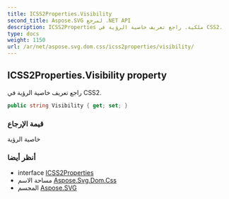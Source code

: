 ```yaml
---
title: ICSS2Properties.Visibility
second_title: Aspose.SVG لمرجع .NET API
description: ICSS2Properties ملكية. راجع تعريف خاصية الرؤية في CSS2.
type: docs
weight: 1150
url: /ar/net/aspose.svg.dom.css/icss2properties/visibility/
---
```

## ICSS2Properties.Visibility property

راجع تعريف خاصية الرؤية في CSS2.

```csharp
public string Visibility { get; set; }
```

### قيمة الإرجاع

خاصية الرؤية

### أنظر أيضا

* interface [ICSS2Properties](../)
* مساحة الاسم [Aspose.Svg.Dom.Css](../../icss2properties/)
* المجسم [Aspose.SVG](../../../)


